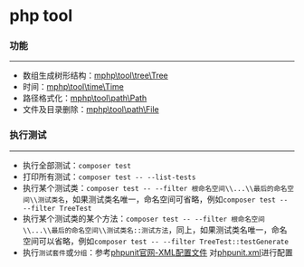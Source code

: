 # php tool

### 功能
---
- 数组生成树形结构：[mphp\tool\tree\Tree](src/tree/Tree.php)
- 时间：[mphp\tool\time\Time](src/time/Time.php)
- 路径格式化：[mphp\tool\path\Path](src/path/Path.php)
- 文件及目录删除：[mphp\tool\path\File](src/path/File.php)

### 执行测试
---
- 执行全部测试：`composer test`
- 打印所有测试：`composer test -- --list-tests`
- 执行某个测试类：`composer test -- --filter 根命名空间\\...\\最后的命名空间\\测试类名`，如果测试类名唯一，命名空间可省略，例如`composer test -- --filter TreeTest`
- 执行某个测试类的某个方法：`composer test -- --filter 根命名空间\\...\\最后的命名空间\\测试类名::测试方法`，同上，如果测试类名唯一，命名空间可以省略，例如`composer test -- --filter TreeTest::testGenerate`
- 执行`测试套件`或`分组`：参考[phpunit官网-XML配置文件](http://www.phpunit.cn/manual/current/zh_cn/appendixes.configuration.html) 对[phpunit.xml](phpunit.xml)进行配置
